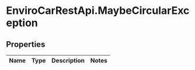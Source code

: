 # EnviroCarRestApi.MaybeCircularException

## Properties
Name | Type | Description | Notes
------------ | ------------- | ------------- | -------------
